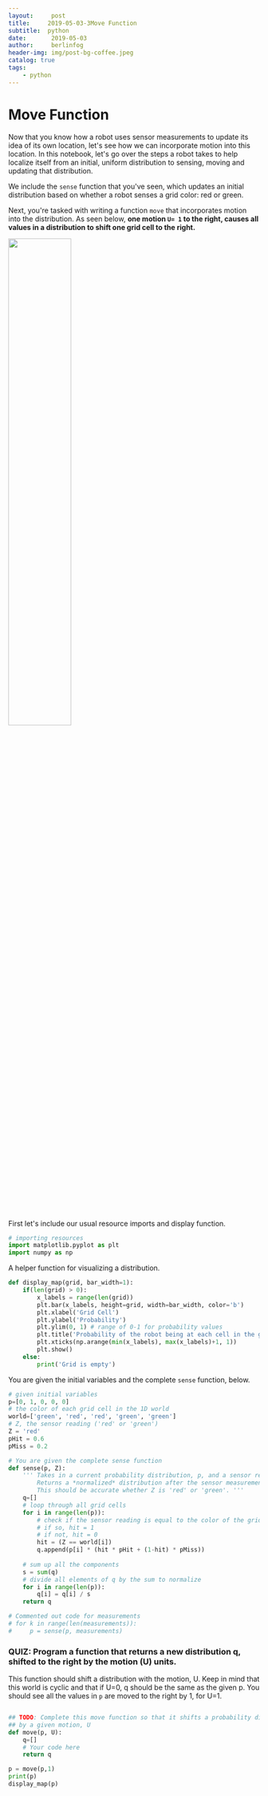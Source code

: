 ```yaml
---
layout:     post
title:     2019-05-03-3Move Function
subtitle:  python
date:       2019-05-03
author:     berlinfog
header-img: img/post-bg-coffee.jpeg
catalog: true
tags:
    - python
---
```

# Move Function

Now that you know how a robot uses sensor measurements to update its idea of its own location, let's see how we can incorporate motion into this location. In this notebook, let's go over the steps a robot takes to help localize itself from an initial, uniform distribution to sensing, moving and updating that distribution.

We include the `sense` function that you've seen, which updates an initial distribution based on whether a robot senses a grid color: red or green. 

Next, you're tasked with writing a function `move` that incorporates motion into the distribution. As seen below, **one motion `U= 1` to the right, causes all values in a distribution to shift one grid cell to the right.**

<img src='images/motion_1.png' width=50% height=50% />


First let's include our usual resource imports and display function.


```python
# importing resources
import matplotlib.pyplot as plt
import numpy as np
```

A helper function for visualizing a distribution.


```python
def display_map(grid, bar_width=1):
    if(len(grid) > 0):
        x_labels = range(len(grid))
        plt.bar(x_labels, height=grid, width=bar_width, color='b')
        plt.xlabel('Grid Cell')
        plt.ylabel('Probability')
        plt.ylim(0, 1) # range of 0-1 for probability values 
        plt.title('Probability of the robot being at each cell in the grid')
        plt.xticks(np.arange(min(x_labels), max(x_labels)+1, 1))
        plt.show()
    else:
        print('Grid is empty')

```

You are given the initial variables and the complete `sense` function, below.


```python
# given initial variables
p=[0, 1, 0, 0, 0]
# the color of each grid cell in the 1D world
world=['green', 'red', 'red', 'green', 'green']
# Z, the sensor reading ('red' or 'green')
Z = 'red'
pHit = 0.6
pMiss = 0.2

# You are given the complete sense function
def sense(p, Z):
    ''' Takes in a current probability distribution, p, and a sensor reading, Z.
        Returns a *normalized* distribution after the sensor measurement has been made, q.
        This should be accurate whether Z is 'red' or 'green'. '''
    q=[]
    # loop through all grid cells
    for i in range(len(p)):
        # check if the sensor reading is equal to the color of the grid cell
        # if so, hit = 1
        # if not, hit = 0
        hit = (Z == world[i])
        q.append(p[i] * (hit * pHit + (1-hit) * pMiss))
        
    # sum up all the components
    s = sum(q)
    # divide all elements of q by the sum to normalize
    for i in range(len(p)):
        q[i] = q[i] / s
    return q

# Commented out code for measurements
# for k in range(len(measurements)):
#     p = sense(p, measurements)

```

### QUIZ: Program a function that returns a new distribution q, shifted to the right by the motion (U) units. 

This function should shift a distribution with the motion, U. Keep in mind that this world is cyclic and that if U=0, q should be the same as the given p. You should see all the values in `p` are moved to the right by 1, for U=1.


```python

## TODO: Complete this move function so that it shifts a probability distribution, p
## by a given motion, U
def move(p, U):
    q=[]
    # Your code here
    return q

p = move(p,1)
print(p)
display_map(p)
```


```python

```
